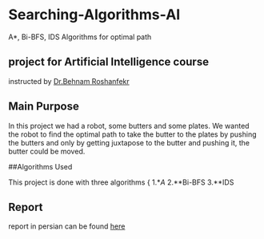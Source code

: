 # Searching-Algorithms-AI
A*, Bi-BFS, IDS Algorithms for optimal path

## project for Artificial Intelligence course
instructed by [Dr.Behnam Roshanfekr](https://scholar.google.fr/citations?user=uU25R5IAAAAJ&hl=en)

## Main Purpose
In this project we had a robot, some butters and some plates.
We wanted the robot to find the optimal path to take the butter to the plates by pushing the butters and 
only by getting juxtapose to the butter and pushing it, the butter could be moved.


##Algorithms Used

This project is done with three algorithms {
1.**A* 
2.**Bi-BFS
3.**IDS

## Report

report in persian can be found [here](https://github.com/kianak2002/Searching-Algorithms-AI/blob/main/pro1_Hosh.pdf)


